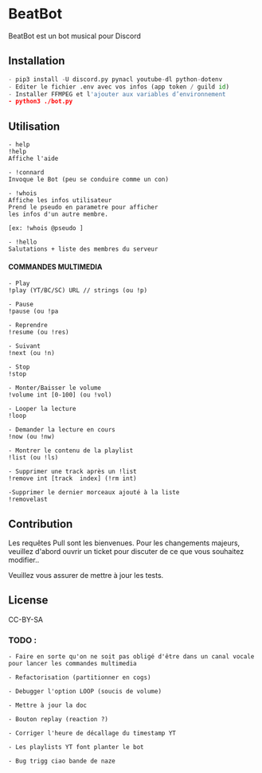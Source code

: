 # BeatBot

BeatBot est un bot musical pour Discord

## Installation

```py
- pip3 install -U discord.py pynacl youtube-dl python-dotenv
- Editer le fichier .env avec vos infos (app token / guild id) 
- Installer FFMPEG et l'ajouter aux variables d’environnement
- python3 ./bot.py
```

## Utilisation 

```md- 
- help 
!help
Affiche l'aide

- !connard
Invoque le Bot (peu se conduire comme un con)

- !whois
Affiche les infos utilisateur
Prend le pseudo en parametre pour afficher 
les infos d'un autre membre.

[ex: !whois @pseudo ]

- !hello
Salutations + liste des membres du serveur
```
#### COMMANDES MULTIMEDIA

```md-
- Play
!play (YT/BC/SC) URL // strings (ou !p)

- Pause
!pause (ou !pa

- Reprendre
!resume (ou !res)

- Suivant
!next (ou !n)

- Stop
!stop

- Monter/Baisser le volume
!volume int [0-100] (ou !vol)

- Looper la lecture
!loop

- Demander la lecture en cours
!now (ou !nw)

- Montrer le contenu de la playlist
!list (ou !ls)

- Supprimer une track après un !list
!remove int [track  index] (!rm int)

-Supprimer le dernier morceaux ajouté à la liste
!removelast 
```

## Contribution
Les requêtes Pull sont les bienvenues.
Pour les changements majeurs, veuillez d'abord ouvrir un ticket pour discuter de ce que vous souhaitez modifier..

Veuillez vous assurer de mettre à jour les tests.

## License
CC-BY-SA


### TODO : 
```md-
- Faire en sorte qu'on ne soit pas obligé d'être dans un canal vocale pour lancer les commandes multimedia

- Refactorisation (partitionner en cogs)

- Debugger l'option LOOP (soucis de volume)

- Mettre à jour la doc

- Bouton replay (reaction ?)

- Corriger l'heure de décallage du timestamp YT
 
- Les playlists YT font planter le bot

- Bug trigg ciao bande de naze

```
